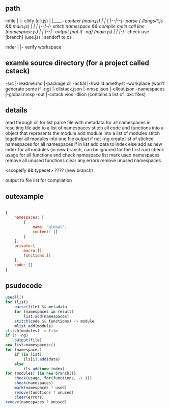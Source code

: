 ## path

<!-- javascript side -->

infile
|
|- cllify  (cll.js)
|
|______- context (main.js)
|  |  |
|--|--|- parse  (./langs/*.js && main.js)
|  |  |
|--|-_/- stitch namespace && compile main call line  (namespace.js)
|  |
|--|- output  [not if -ng] (main.js)
|  |
|-_/- check use [branch] (use.js)
|
sendoff to cs

<!-- c sharp side -->

inder
|
|- verify workspace

## examle source directory (for a project called cstack)

\-src
  |-readme.md
  |-package.cll
  \-actial
    |-hwalld.amethyst
  \-workplace  (won't generate some if -ng)
    |-cllstack.json
    |-nmsp.json
    |-cllout.json
    \-namespaces
      |-global.nmsp
  \-out
    |-cstack.vios
    \-dlion  (contains a list of .bxc files)

## details

read through cll
for list
    parse file with metadata
    for all namespaces in resulting file
        add to a list of namespaces
    stitch all code and functions into a object that represents the module
    add module into a list of modules
stitch together all modules into one file
output if not -ng
create list of stiched namespaces
for all namespaces
    if in list
        add data to index
    else
        add as new index
for all modules (in new branch, can be ignored for the first run)
    check usage for all functions and 
    check namespace list
    mark used namespaces
    remove all unused functions
    clear any errors
remove unused namespaces

<scopeify && typeset> ???? (new branch)

output to file list for compilation

## outexample

```js

{
    namespaces: [
        {
            name: "global",
            content: []
        }
    ],
    private:{
        macro:[],
        functions:[]
    },
    code: []
}

```

## psudocode

```js
usecll()
for (list)
    parse(file) && metadata
    for (namespaces in result)
        list.add(namespaces)
    stitch(code && functions) -> module
    mlist.add(module)
stitch(modules) -> file
if (! -ng)
    output(file)
new list<namespaces>()
for (namespaces)
    if (in list)
        ils[i].add(data)
    else
        ils.add(new index)
for (modules) {in new branch()}
    check(usage, for(functions, -> i)) 
    check(namespaces)
    mark(namespaces ? used) 
    remove(functions ? unused)
    clear(errors)
remove(namespaces ? unused)
```
